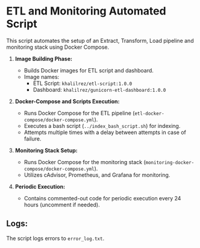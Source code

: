 # ETL and Monitoring Automated Script

This script automates the setup of an Extract, Transform, Load pipeline and monitoring stack using Docker Compose.

1. **Image Building Phase:**
   - Builds Docker images for ETL script and dashboard.
   - Image names:
     - ETL Script: `khalilrez/etl-script:1.0.0`
     - Dashboard: `khalilrez/gunicorn-etl-dashboard:1.0.0`

2. **Docker-Compose and Scripts Execution:**
   - Runs Docker Compose for the ETL pipeline (`etl-docker-compose/docker-compose.yml`).
   - Executes a bash script (`../index_bash_script.sh`) for indexing.
   - Attempts multiple times with a delay between attempts in case of failure.

3. **Monitoring Stack Setup:**
   - Runs Docker Compose for the monitoring stack (`monitoring-docker-compose/docker-compose.yml`).
   - Utilizes cAdvisor, Prometheus, and Grafana for monitoring.

4. **Periodic Execution:**
   - Contains commented-out code for periodic execution every 24 hours (uncomment if needed).

## Logs:
The script logs errors to `error_log.txt`.

